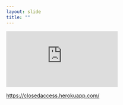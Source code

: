 ```yaml
---
layout: slide
title: ""
---
```


<section>
<iframe class="stretch" frameborder="0" scrolling="no" src="https://plot.ly/~wragge/421.embed"></iframe>

<a href="https://closedaccess.herokuapp.com/">https://closedaccess.herokuapp.com/</a>
</section>

